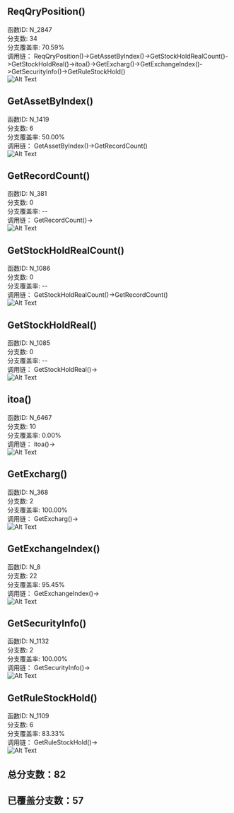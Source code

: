 <h2 id="reqqryposition">ReqQryPosition()</h2>
<p>函数ID: N_2847<br>分支数: 34<br>分支覆盖率: 70.59%<br>调用链：
ReqQryPosition()-&gt;GetAssetByIndex()-&gt;GetStockHoldRealCount()-&gt;GetStockHoldReal()-&gt;itoa()-&gt;GetExcharg()-&gt;GetExchangeIndex()-&gt;GetSecurityInfo()-&gt;GetRuleStockHold()<br><img alt="Alt Text" src="https://github.com/Brook108/md_img/blob/main/img/ReqQryPosition_Img/?raw=true" /></p>
<h2 id="getassetbyindex">GetAssetByIndex()</h2>
<p>函数ID: N_1419<br>分支数: 6<br>分支覆盖率: 50.00%<br>调用链：
GetAssetByIndex()-&gt;GetRecordCount()<br><img alt="Alt Text" src="https://github.com/Brook108/md_img/blob/main/img/ReqQryPosition_Img/?raw=true" /></p>
<h2 id="getrecordcount">GetRecordCount()</h2>
<p>函数ID: N_381<br>分支数: 0<br>分支覆盖率: --<br>调用链：
GetRecordCount()-&gt;<br><img alt="Alt Text" src="https://github.com/Brook108/md_img/blob/main/img/ReqQryPosition_Img/?raw=true" /></p>
<h2 id="getstockholdrealcount">GetStockHoldRealCount()</h2>
<p>函数ID: N_1086<br>分支数: 0<br>分支覆盖率: --<br>调用链：
GetStockHoldRealCount()-&gt;GetRecordCount()<br><img alt="Alt Text" src="https://github.com/Brook108/md_img/blob/main/img/ReqQryPosition_Img/?raw=true" /></p>
<h2 id="getstockholdreal">GetStockHoldReal()</h2>
<p>函数ID: N_1085<br>分支数: 0<br>分支覆盖率: --<br>调用链：
GetStockHoldReal()-&gt;<br><img alt="Alt Text" src="https://github.com/Brook108/md_img/blob/main/img/ReqQryPosition_Img/?raw=true" /></p>
<h2 id="itoa">itoa()</h2>
<p>函数ID: N_6467<br>分支数: 10<br>分支覆盖率: 0.00%<br>调用链：
itoa()-&gt;<br><img alt="Alt Text" src="https://github.com/Brook108/md_img/blob/main/img/ReqQryPosition_Img/?raw=true" /></p>
<h2 id="getexcharg">GetExcharg()</h2>
<p>函数ID: N_368<br>分支数: 2<br>分支覆盖率: 100.00%<br>调用链：
GetExcharg()-&gt;<br><img alt="Alt Text" src="https://github.com/Brook108/md_img/blob/main/img/ReqQryPosition_Img/?raw=true" /></p>
<h2 id="getexchangeindex">GetExchangeIndex()</h2>
<p>函数ID: N_8<br>分支数: 22<br>分支覆盖率: 95.45%<br>调用链：
GetExchangeIndex()-&gt;<br><img alt="Alt Text" src="https://github.com/Brook108/md_img/blob/main/img/ReqQryPosition_Img/?raw=true" /></p>
<h2 id="getsecurityinfo">GetSecurityInfo()</h2>
<p>函数ID: N_1132<br>分支数: 2<br>分支覆盖率: 100.00%<br>调用链：
GetSecurityInfo()-&gt;<br><img alt="Alt Text" src="https://github.com/Brook108/md_img/blob/main/img/ReqQryPosition_Img/?raw=true" /></p>
<h2 id="getrulestockhold">GetRuleStockHold()</h2>
<p>函数ID: N_1109<br>分支数: 6<br>分支覆盖率: 83.33%<br>调用链：
GetRuleStockHold()-&gt;<br><img alt="Alt Text" src="https://github.com/Brook108/md_img/blob/main/img/ReqQryPosition_Img/?raw=true" /></p>
<h2 id="82">总分支数：82</h2>
<h2 id="57">已覆盖分支数：57</h2>